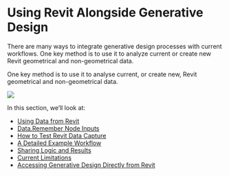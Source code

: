 # Using Revit Alongside Generative Design

There are many ways to integrate generative design processes with current workflows. One key method is to use it to analyze current or create new Revit geometrical and non-geometrical data.

One key method is to use it to analyse current, or create new, Revit geometrical and non-geometrical data.

![](../../.gitbook/assets/revitandrefinery.png)

In this section, we’ll look at:

* [Using Data from Revit](03-06-01_using-data-from-revit.md)
* [Data.Remember Node Inputs](03-06-02_data-remember-node-inputs.md)
* [How to Test Revit Data Capture](03-06-03_data-capture.md)
* [A Detailed Example Workflow](03-06-04_detailed-example-workflow.md)
* [Sharing Logic and Results](03-06-05_sharing-logic-and-results.md)
* [Current Limitations](03-06-06_current-limitations.md)
* [Accessing Generative Design Directly from Revit](03-06-07_accesing-refinery-directly-from-revit.md)

